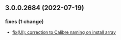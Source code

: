 ## 3.0.0.2684 (2022-07-19)

### fixes (1 change)

- [fix(UI): correction to Calibre naming on install array](QuickBox/development/v3-development@ef1a5475ce9da6a2a31fe73fff0f55b4d715245a)
